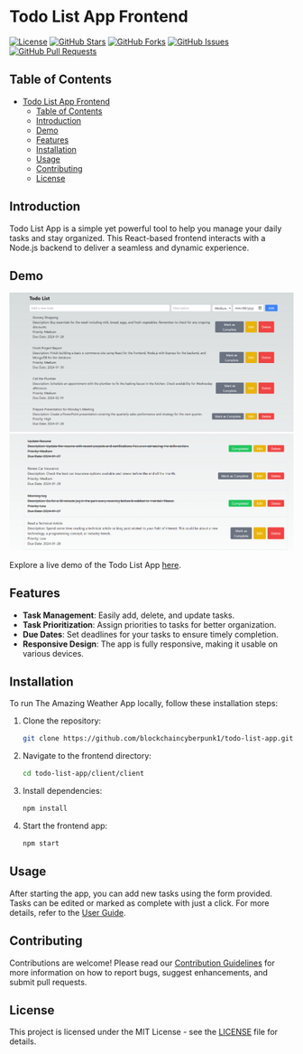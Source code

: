 # Todo List App Frontend

[![License](https://img.shields.io/badge/License-MIT-blue.svg)](LICENSE)
[![GitHub Stars](https://img.shields.io/github/stars/blockchaincyberpunk1/todo-list-app)](https://github.com/blockchaincyberpunk1/todo-list-app/stargazers)
[![GitHub Forks](https://img.shields.io/github/forks/blockchaincyberpunk1/todo-list-app)](https://github.com/blockchaincyberpunk1/todo-list-app/network/members)
[![GitHub Issues](https://img.shields.io/github/issues/blockchaincyberpunk1/todo-list-app)](https://github.com/blockchaincyberpunk1/todo-list-app/issues)
[![GitHub Pull Requests](https://img.shields.io/github/issues-pr/blockchaincyberpunk1/todo-list-app)](https://github.com/blockchaincyberpunk1/todo-list-app/pulls)

## Table of Contents

- [Todo List App Frontend](#todo-list-app-frontend)
  - [Table of Contents](#table-of-contents)
  - [Introduction](#introduction)
  - [Demo](#demo)
  - [Features](#features)
  - [Installation](#installation)
  - [Usage](#usage)
  - [Contributing](#contributing)
  - [License](#license)

## Introduction

Todo List App is a simple yet powerful tool to help you manage your daily tasks and stay organized. This React-based frontend interacts with a Node.js backend to deliver a seamless and dynamic experience.

## Demo

![Todo List App Screenshot 1](images/screenshot1.png)
![Todo List App Screenshot 2](images/screenshot2.png)

Explore a live demo of the Todo List App [here](https://immense-castle-11296-affffce4cc46.herokuapp.com/).


## Features

- **Task Management**: Easily add, delete, and update tasks.
- **Task Prioritization**: Assign priorities to tasks for better organization.
- **Due Dates**: Set deadlines for your tasks to ensure timely completion.
- **Responsive Design**: The app is fully responsive, making it usable on various devices.

## Installation

To run The Amazing Weather App locally, follow these installation steps:

1. Clone the repository:

   ```bash
   git clone https://github.com/blockchaincyberpunk1/todo-list-app.git
   ```

2. Navigate to the frontend directory:

   ```bash
   cd todo-list-app/client/client
   ```

3. Install dependencies:

   ```bash
   npm install
   ```

4. Start the frontend app:

   ```bash
   npm start
   ```

## Usage
After starting the app, you can add new tasks using the form provided. Tasks can be edited or marked as complete with just a click. For more details, refer to the [User Guide](docs/user-guide.md). 

## Contributing

Contributions are welcome! Please read our [Contribution Guidelines](CONTRIBUTING.md) for more information on how to report bugs, suggest enhancements, and submit pull requests.

## License

This project is licensed under the MIT License - see the [LICENSE](LICENSE) file for details.

